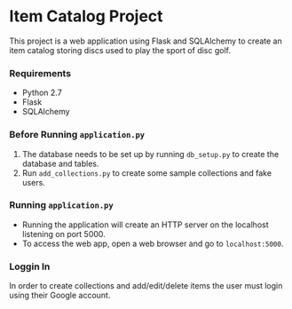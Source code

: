 # Item Catalog Project

This project is a web application using Flask and SQLAlchemy to create an item catalog storing discs used to play the sport of disc golf.

### Requirements
* Python 2.7
* Flask
* SQLAlchemy

### Before Running `application.py`
1. The database needs to be set up by running `db_setup.py` to create the database and tables.
2. Run `add_collections.py` to create some sample collections and fake users.

### Running `application.py`
* Running the application will create an HTTP server on the localhost listening on port 5000.
* To access the web app, open a web browser and go to `localhost:5000`.

### Loggin In
In order to create collections and add/edit/delete items the user must login using their Google account.